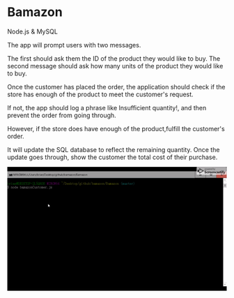 # Bamazon
Node.js &amp; MySQL 

The app will prompt users with two messages.

The first should ask them the ID of the product they would like to buy.
The second message should ask how many units of the product they would like to buy.

Once the customer has placed the order, the application should check if the store has enough of the product to meet the customer's request.

If not, the app should log a phrase like Insufficient quantity!, and then prevent the order from going through.

However, if the store does have enough of the product,fulfill the customer's order.

It will update the SQL database to reflect the remaining quantity.
Once the update goes through, show the customer the total cost of their purchase.

![](ezgif-3-59e17a4be969.gif)
